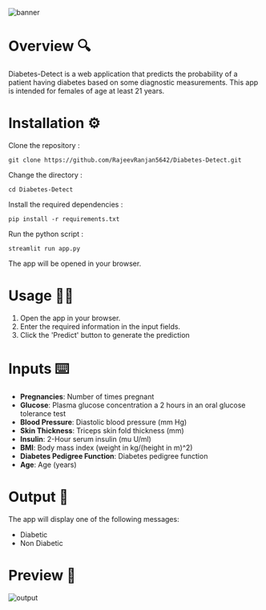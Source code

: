![banner](https://github.com/RajeevRanjan5642/diabetes-prediction/blob/main/images/banner.png)

# Overview 🔍
Diabetes-Detect is a web application that predicts the probability of a patient having diabetes based on some diagnostic measurements. This app is intended for females of age at least 21 years.

# Installation ⚙️
Clone the repository :

    git clone https://github.com/RajeevRanjan5642/Diabetes-Detect.git

Change the directory :

    cd Diabetes-Detect

Install the required dependencies :

    pip install -r requirements.txt

Run the python script :

    streamlit run app.py
The app will be opened in your browser.

# Usage 👨‍💻
1. Open the app in your browser.
2. Enter the required information in the input fields.
3. Click the 'Predict' button to generate the prediction

# Inputs ⌨️
- <b>Pregnancies</b>: Number of times pregnant
- <b>Glucose</b>: Plasma glucose concentration a 2 hours in an oral glucose tolerance test
- <b>Blood Pressure</b>: Diastolic blood pressure (mm Hg)
- <b>Skin Thickness</b>: Triceps skin fold thickness (mm)
- <b>Insulin</b>: 2-Hour serum insulin (mu U/ml)
- <b>BMI</b>: Body mass index (weight in kg/(height in m)^2)
- <b>Diabetes Pedigree Function</b>: Diabetes pedigree function
- <b>Age</b>: Age (years)

# Output 🌟
The app will display one of the following messages:
- Diabetic
- Non Diabetic
  
# Preview 👀
![output](https://github.com/RajeevRanjan5642/diabetes-prediction/blob/main/images/output.png)
